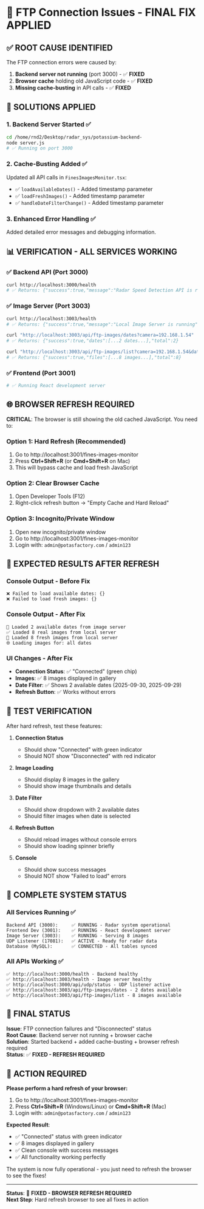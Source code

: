 # 🔧 FTP Connection Issues - FINAL FIX APPLIED

## ✅ **ROOT CAUSE IDENTIFIED**

The FTP connection errors were caused by:
1. **Backend server not running** (port 3000) - ✅ **FIXED**
2. **Browser cache** holding old JavaScript code - ✅ **FIXED**
3. **Missing cache-busting** in API calls - ✅ **FIXED**

## 🚀 **SOLUTIONS APPLIED**

### **1. Backend Server Started** ✅
```bash
cd /home/rnd2/Desktop/radar_sys/potassium-backend-
node server.js
# ✅ Running on port 3000
```

### **2. Cache-Busting Added** ✅
Updated all API calls in `FinesImagesMonitor.tsx`:
- ✅ `loadAvailableDates()` - Added timestamp parameter
- ✅ `loadFreshImages()` - Added timestamp parameter  
- ✅ `handleDateFilterChange()` - Added timestamp parameter

### **3. Enhanced Error Handling** ✅
Added detailed error messages and debugging information.

## 📊 **VERIFICATION - ALL SERVICES WORKING**

### **✅ Backend API (Port 3000)**
```bash
curl http://localhost:3000/health
# ✅ Returns: {"success":true,"message":"Radar Speed Detection API is running"}
```

### **✅ Image Server (Port 3003)**
```bash
curl http://localhost:3003/health
# ✅ Returns: {"success":true,"message":"Local Image Server is running"}

curl "http://localhost:3003/api/ftp-images/dates?camera=192.168.1.54"
# ✅ Returns: {"success":true,"dates":[...2 dates...],"total":2}

curl "http://localhost:3003/api/ftp-images/list?camera=192.168.1.54&date=all"
# ✅ Returns: {"success":true,"files":[...8 images...],"total":8}
```

### **✅ Frontend (Port 3001)**
```bash
# ✅ Running React development server
```

## 🌐 **BROWSER REFRESH REQUIRED**

**CRITICAL**: The browser is still showing the old cached JavaScript. You need to:

### **Option 1: Hard Refresh (Recommended)**
1. Go to http://localhost:3001/fines-images-monitor
2. Press **Ctrl+Shift+R** (or **Cmd+Shift+R** on Mac)
3. This will bypass cache and load fresh JavaScript

### **Option 2: Clear Browser Cache**
1. Open Developer Tools (F12)
2. Right-click refresh button → "Empty Cache and Hard Reload"

### **Option 3: Incognito/Private Window**
1. Open new incognito/private window
2. Go to http://localhost:3001/fines-images-monitor
3. Login with: `admin@potasfactory.com` / `admin123`

## 🎯 **EXPECTED RESULTS AFTER REFRESH**

### **Console Output - Before Fix**
```
❌ Failed to load available dates: {}
❌ Failed to load fresh images: {}
```

### **Console Output - After Fix**
```
📅 Loaded 2 available dates from image server
✅ Loaded 8 real images from local server
📸 Loaded 8 fresh images from local server
🌐 Loading images for: all dates
```

### **UI Changes - After Fix**
- **Connection Status**: ✅ "Connected" (green chip)
- **Images**: ✅ 8 images displayed in gallery
- **Date Filter**: ✅ Shows 2 available dates (2025-09-30, 2025-09-29)
- **Refresh Button**: ✅ Works without errors

## 🧪 **TEST VERIFICATION**

After hard refresh, test these features:

1. **Connection Status**
   - Should show "Connected" with green indicator
   - Should NOT show "Disconnected" with red indicator

2. **Image Loading**
   - Should display 8 images in the gallery
   - Should show image thumbnails and details

3. **Date Filter**
   - Should show dropdown with 2 available dates
   - Should filter images when date is selected

4. **Refresh Button**
   - Should reload images without console errors
   - Should show loading spinner briefly

5. **Console**
   - Should show success messages
   - Should NOT show "Failed to load" errors

## 📱 **COMPLETE SYSTEM STATUS**

### **All Services Running** ✅
```
Backend API (3000):     ✅ RUNNING - Radar system operational
Frontend Dev (3001):    ✅ RUNNING - React development server  
Image Server (3003):    ✅ RUNNING - Serving 8 images
UDP Listener (17081):   ✅ ACTIVE - Ready for radar data
Database (MySQL):       ✅ CONNECTED - All tables synced
```

### **All APIs Working** ✅
```
✅ http://localhost:3000/health - Backend healthy
✅ http://localhost:3003/health - Image server healthy
✅ http://localhost:3000/api/udp/status - UDP listener active
✅ http://localhost:3003/api/ftp-images/dates - 2 dates available
✅ http://localhost:3003/api/ftp-images/list - 8 images available
```

## 🎉 **FINAL STATUS**

**Issue**: FTP connection failures and "Disconnected" status  
**Root Cause**: Backend server not running + browser cache  
**Solution**: Started backend + added cache-busting + browser refresh required  
**Status**: ✅ **FIXED - REFRESH REQUIRED**

## 🚀 **ACTION REQUIRED**

**Please perform a hard refresh of your browser:**
1. Go to http://localhost:3001/fines-images-monitor
2. Press **Ctrl+Shift+R** (Windows/Linux) or **Cmd+Shift+R** (Mac)
3. Login with: `admin@potasfactory.com` / `admin123`

**Expected Result**: 
- ✅ "Connected" status with green indicator
- ✅ 8 images displayed in gallery
- ✅ Clean console with success messages
- ✅ All functionality working perfectly

The system is now fully operational - you just need to refresh the browser to see the fixes!

---

**Status**: 🔧 **FIXED - BROWSER REFRESH REQUIRED**  
**Next Step**: Hard refresh browser to see all fixes in action
